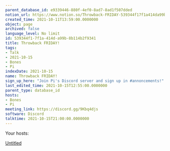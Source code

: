 ```yaml
---
parent_database_id: e9339446-880f-4ef0-8ad7-8ad1f507dded
notion_url: https://www.notion.so/Throwback-FRIDAY-539344f17f1a414da99b8b114b2f9341
created_time: 2021-10-11T13:59:00.0000000
object: page
archived: false
language_level: No limit
id: 539344f1-7f1a-414d-a99b-8b114b2f9341
title: Throwback FRIDAY!
tags:
- Talk
- 2021-10-15
- Bones
- Pi
indexDate: 2021-10-15
name: Throwback FRIDAY!
sign_up_here: "Join Pi's Discord server and sign up in #annoncements!"
last_edited_time: 2021-10-15T12:55:00.0000000
parent_type: database_id
hosts:
- Bones
- Pi
meeting_link: https://discord.gg/9Kbq4djs
software: Discord
talktime: 2021-10-15T21:00:00.0000000
---
```




Your hosts:

[Untitled](https://www.notion.so/482e61b02b9c4456b2b4fe86bb7544c6)   





